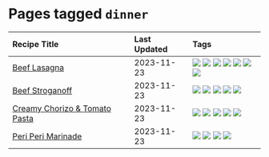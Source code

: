 # Pages tagged `dinner`

|Recipe Title|Last Updated|Tags
|:---|:---|:---|
|[Beef Lasagna](../recipes/beeflasagna.md)|2023-11-23|[![](https://img.shields.io/badge/tag-baked-6d71)](../tags/baked.md) [![](https://img.shields.io/badge/tag-beef-208450)](../tags/beef.md) [![](https://img.shields.io/badge/tag-dinner-9d5b24)](../tags/dinner.md) [![](https://img.shields.io/badge/tag-easy-e4f90)](../tags/easy.md) [![](https://img.shields.io/badge/tag-italian-eadebe)](../tags/italian.md) [![](https://img.shields.io/badge/tag-pasta-95446)](../tags/pasta.md) [![](https://img.shields.io/badge/tag-stovetop-b6c680)](../tags/stovetop.md)|
|[Beef Stroganoff](../recipes/beefstroganoff.md)|2023-11-23|[![](https://img.shields.io/badge/tag-beef-208450)](../tags/beef.md) [![](https://img.shields.io/badge/tag-dairy-acbc2f)](../tags/dairy.md) [![](https://img.shields.io/badge/tag-dinner-9d5b24)](../tags/dinner.md) [![](https://img.shields.io/badge/tag-russian-c02c21)](../tags/russian.md) [![](https://img.shields.io/badge/tag-stovetop-b6c680)](../tags/stovetop.md)|
|[Creamy Chorizo & Tomato Pasta](../recipes/creamychorizotomatopasta.md)|2023-11-23|[![](https://img.shields.io/badge/tag-boiled-f47a18)](../tags/boiled.md) [![](https://img.shields.io/badge/tag-dinner-9d5b24)](../tags/dinner.md) [![](https://img.shields.io/badge/tag-italian-eadebe)](../tags/italian.md) [![](https://img.shields.io/badge/tag-pasta-95446)](../tags/pasta.md) [![](https://img.shields.io/badge/tag-stovetop-b6c680)](../tags/stovetop.md)|
|[Peri Peri Marinade](../recipes/periperimarinade.md)|2023-11-23|[![](https://img.shields.io/badge/tag-dinner-9d5b24)](../tags/dinner.md) [![](https://img.shields.io/badge/tag-portuguese-f53bfe)](../tags/portuguese.md) [![](https://img.shields.io/badge/tag-sides-d4602a)](../tags/sides.md) [![](https://img.shields.io/badge/tag-vegan-4e6ea)](../tags/vegan.md)|